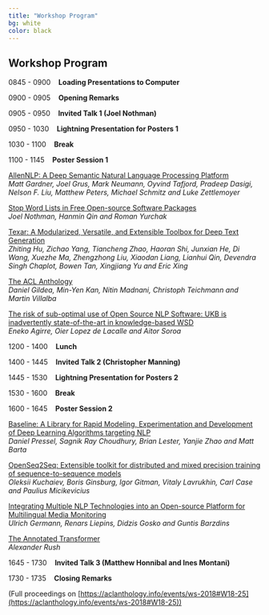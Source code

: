 ```yaml
---
title: "Workshop Program"
bg: white
color: black
---
```


## Workshop Program


0845 - 0900	&nbsp;&nbsp; **Loading Presentations to Computer**

0900 - 0905	&nbsp;&nbsp; **Opening Remarks** 

0905 - 0950 &nbsp;&nbsp; **Invited Talk 1 (Joel Nothman)**

0950 - 1030 &nbsp;&nbsp; **Lightning Presentation for Posters 1** 

1030 - 1100 &nbsp;&nbsp; **Break**

1100 - 1145 &nbsp;&nbsp; **Poster Session 1**

[AllenNLP: A Deep Semantic Natural Language Processing Platform](https://aclanthology.info/papers/W18-2501/w18-2501) <br>
*Matt Gardner, Joel Grus, Mark Neumann, Oyvind Tafjord, Pradeep Dasigi, Nelson F. Liu, Matthew Peters, Michael Schmitz and Luke Zettlemoyer*

[Stop Word Lists in Free Open-source Software Packages](https://aclanthology.info/papers/W18-2502/w18-2502) <br>
*Joel Nothman, Hanmin Qin and Roman Yurchak*

[Texar: A Modularized, Versatile, and Extensible Toolbox for Deep Text Generation](https://aclanthology.info/papers/W18-2503/w18-2503) <br>
*Zhiting Hu, Zichao Yang, Tiancheng Zhao, Haoran Shi, Junxian He, Di Wang, Xuezhe Ma, Zhengzhong Liu, Xiaodan Liang, Lianhui Qin, Devendra Singh Chaplot, Bowen Tan, Xingjiang Yu and Eric Xing*

[The ACL Anthology](https://aclanthology.info/papers/W18-2504/w18-2504) <br>
*Daniel Gildea, Min-Yen Kan, Nitin Madnani, Christoph Teichmann and Martin Villalba*

[The risk of sub-optimal use of Open Source NLP Software: UKB is inadvertently state-of-the-art in knowledge-based WSD](https://aclanthology.info/papers/W18-2505/w18-2505) <br>
*Eneko Agirre, Oier Lopez de Lacalle and Aitor Soroa*

1200 - 1400 &nbsp;&nbsp; **Lunch**

1400 - 1445 &nbsp;&nbsp; **Invited Talk 2 (Christopher Manning)** 

1445 - 1530 &nbsp;&nbsp; **Lightning Presentation for Posters 2** 

1530 - 1600 &nbsp;&nbsp; **Break**

1600 - 1645 &nbsp;&nbsp; **Poster Session 2**

[Baseline: A Library for Rapid Modeling, Experimentation and Development of Deep Learning Algorithms targeting NLP](https://aclanthology.info/papers/W18-2506/w18-2506) <br>
*Daniel Pressel, Sagnik Ray Choudhury, Brian Lester, Yanjie Zhao and Matt Barta*

[OpenSeq2Seq: Extensible toolkit for distributed and mixed precision training of sequence-to-sequence models](https://aclanthology.info/papers/W18-2507/w18-2507) <br>
*Oleksii Kuchaiev, Boris Ginsburg, Igor Gitman, Vitaly Lavrukhin, Carl Case and Paulius Micikevicius*

[Integrating Multiple NLP Technologies into an Open-source Platform for Multilingual Media Monitoring](https://aclanthology.info/papers/W18-2508/w18-2508) <br>
*Ulrich Germann, Renars Liepins, Didzis Gosko and Guntis Barzdins*

[The Annotated Transformer](https://aclanthology.info/papers/W18-2509/w18-2509) <br>
*Alexander Rush*

1645 - 1730 &nbsp;&nbsp; **Invited Talk 3 (Matthew Honnibal and Ines Montani)**

1730 - 1735 &nbsp;&nbsp; **Closing Remarks**

(Full proceedings on [https://aclanthology.info/events/ws-2018#W18-25](https://aclanthology.info/events/ws-2018#W18-25))

